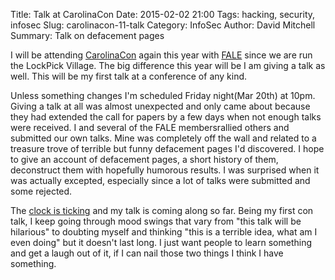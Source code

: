 Title: Talk at CarolinaCon
Date: 2015-02-02 21:00
Tags: hacking, security, infosec
Slug: carolinacon-11-talk
Category: InfoSec
Author: David Mitchell
Summary: Talk on defacement pages

I will be attending [CarolinaCon](http://carolinacon.org) again this 
year with [FALE](http://www.lockfale.com) since we are run the LockPick 
Village. The big difference this year will be I am giving a talk as well. 
This will be my first talk at a conference of any kind.

Unless something changes I'm scheduled Friday night(Mar 20th) at 10pm. 
Giving a talk at all was almost unexpected and only came about because 
they had extended the call for papers by a few days when not enough talks 
were received. I and several of the FALE membersrallied others and 
submitted our own talks. Mine was completely off the wall and related to
a treasure trove of terrible but funny defacement pages I'd discovered. 
I hope to give an account of defacement pages, a short history of them, 
deconstruct them with hopefully humorous results. I was surprised when 
it was actually excepted, especially since a lot of talks were submitted 
and some rejected.

The [clock is ticking](http://lockfale.com/ohgod/carolinacon.php) and my
talk is coming along so far. Being my first con talk, I keep going 
through mood swings that vary from "this talk will be hilarious" to 
doubting myself and thinking "this is a terrible idea, what am I even 
doing" but it doesn't last long. I just want people to learn something 
and get a laugh out of it, if I can nail those two things I think I have 
something.  
